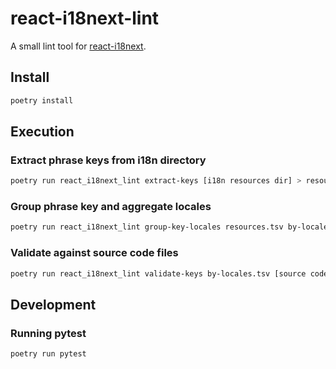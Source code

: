 # react-i18next-lint

A small lint tool for [react-i18next][18n].

[18n]: https://react.i18next.com/

## Install

```bash
poetry install
```

## Execution

### Extract phrase keys from i18n directory

```bash
poetry run react_i18next_lint extract-keys [i18n resources dir] > resources.tsv
```

### Group phrase key and aggregate locales

```bash
poetry run react_i18next_lint group-key-locales resources.tsv by-locales.tsv
```

### Validate against source code files

```bash
poetry run react_i18next_lint validate-keys by-locales.tsv [source code files]
```

## Development

### Running pytest

```bash
poetry run pytest
```
